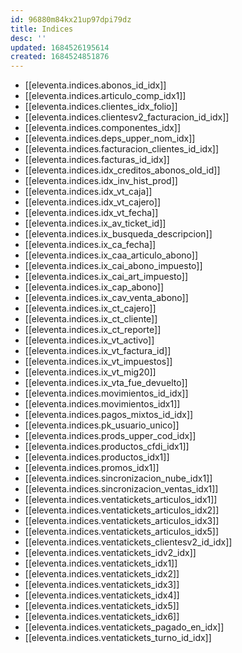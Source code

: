 ```yaml
---
id: 96880m84kx21up97dpi79dz
title: Indices
desc: ''
updated: 1684526195614
created: 1684524851876
---
```


* [[eleventa.indices.abonos_id_idx]]
* [[eleventa.indices.articulo_comp_idx1]]
* [[eleventa.indices.clientes_idx_folio]]
* [[eleventa.indices.clientesv2_facturacion_id_idx]]
* [[eleventa.indices.componentes_idx]]
* [[eleventa.indices.deps_upper_nom_idx]]
* [[eleventa.indices.facturacion_clientes_id_idx]]
* [[eleventa.indices.facturas_id_idx]]
* [[eleventa.indices.idx_creditos_abonos_old_id]]
* [[eleventa.indices.idx_inv_hist_prod]]
* [[eleventa.indices.idx_vt_caja]]
* [[eleventa.indices.idx_vt_cajero]]
* [[eleventa.indices.idx_vt_fecha]]
* [[eleventa.indices.ix_av_ticket_id]]
* [[eleventa.indices.ix_busqueda_descripcion]]
* [[eleventa.indices.ix_ca_fecha]]
* [[eleventa.indices.ix_caa_articulo_abono]]
* [[eleventa.indices.ix_cai_abono_impuesto]]
* [[eleventa.indices.ix_cai_art_impuesto]]
* [[eleventa.indices.ix_cap_abono]]
* [[eleventa.indices.ix_cav_venta_abono]]
* [[eleventa.indices.ix_ct_cajero]]
* [[eleventa.indices.ix_ct_cliente]]
* [[eleventa.indices.ix_ct_reporte]]
* [[eleventa.indices.ix_vt_activo]]
* [[eleventa.indices.ix_vt_factura_id]]
* [[eleventa.indices.ix_vt_impuestos]]
* [[eleventa.indices.ix_vt_mig20]]
* [[eleventa.indices.ix_vta_fue_devuelto]]
* [[eleventa.indices.movimientos_id_idx]]
* [[eleventa.indices.movimientos_idx1]]
* [[eleventa.indices.pagos_mixtos_id_idx]]
* [[eleventa.indices.pk_usuario_unico]]
* [[eleventa.indices.prods_upper_cod_idx]]
* [[eleventa.indices.productos_cfdi_idx1]]
* [[eleventa.indices.productos_idx1]]
* [[eleventa.indices.promos_idx1]]
* [[eleventa.indices.sincronizacion_nube_idx1]]
* [[eleventa.indices.sincronizacion_ventas_idx1]]
* [[eleventa.indices.ventatickets_articulos_idx1]]
* [[eleventa.indices.ventatickets_articulos_idx2]]
* [[eleventa.indices.ventatickets_articulos_idx3]]
* [[eleventa.indices.ventatickets_articulos_idx5]]
* [[eleventa.indices.ventatickets_clientesv2_id_idx]]
* [[eleventa.indices.ventatickets_idv2_idx]]
* [[eleventa.indices.ventatickets_idx1]]
* [[eleventa.indices.ventatickets_idx2]]
* [[eleventa.indices.ventatickets_idx3]]
* [[eleventa.indices.ventatickets_idx4]]
* [[eleventa.indices.ventatickets_idx5]]
* [[eleventa.indices.ventatickets_idx6]]
* [[eleventa.indices.ventatickets_pagado_en_idx]]
* [[eleventa.indices.ventatickets_turno_id_idx]]
